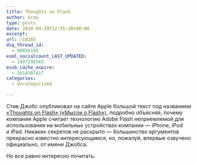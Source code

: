 ```yaml
---
title: Thoughts on Flash
author: Gray
type: posts
date: 2010-04-29T12:55:20+00:00
excerpt:
url: /10265
dsq_thread_id:
  - 90856195
esml_socialcount_LAST_UPDATED:
  - 1497295563
essb_cache_expire:
  - 1614307417
categories:
  - Uncategorized

---
```








Стив Джобс опубликовал на&nbsp;сайте Apple большой текст под названием <a href="http://www.apple.com/hotnews/thoughts-on-flash/" target="_blank">&laquo;Thoughts on&nbsp;Flash&raquo; (&laquo;Мысли о&nbsp;Flash&raquo;)</a>, подробно объясняя, почему компания Apple считает технологию Adobe Flash неприемлемой для использования на&nbsp;мобильных устройствах компании&nbsp;&mdash; iPhone, iPod и&nbsp;iPad. Никаких секретов не&nbsp;раскрыто&nbsp;&mdash; большинство аргументов прекрасно известно интересующимся, но, пожалуй, впервые озвучено официально, от&nbsp;имени Джобса.

Но&nbsp;все равно интересно почитать.